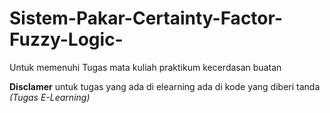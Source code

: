 # Sistem-Pakar-Certainty-Factor-Fuzzy-Logic-
Untuk memenuhi Tugas mata kuliah praktikum kecerdasan buatan 

**Disclamer**
untuk tugas yang ada di elearning ada di kode yang diberi tanda _(Tugas E-Learning)_
